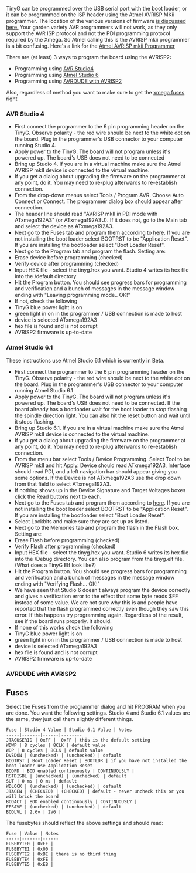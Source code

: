 TinyG can be programmed over the USB serial port with the boot loader, or it can be programmed on the ISP header using the Atmel AVRISP MKii programmer. The location of the various versions of firmware [is discussed here.](https://github.com/synthetos/TinyG/wiki/firmware) Your garden variety AVR programmers will not work, as they only support the AVR ISP protocol and not the PDI programming protocol required by the Xmega. So Atmel calling this is the AVRISP mkii programmer is a bit confusing. Here's a link for the [Atmel AVRISP mkii Programmer](http://www.mouser.com/ProductDetail/Atmel/ATAVRISP2/?qs=sGAEpiMZZMv256HIxPBQcA8%252bsNH3cLLR)

There are (at least) 3 ways to program the board using the AVRISP2:
* Programming using [AVR Studio4](https://github.com/synthetos/TinyG/wiki/Programming-TinyG-with-the-Atmel-AVRISP-Mkii-Programmer#avr-studio-4)
* Programming using [Atmel Studio 6](https://github.com/synthetos/TinyG/wiki/Programming-TinyG-with-the-Atmel-AVRISP-Mkii-Programmer#atmel-studio-6.1)
* Programming using [AVRDUDE with AVRISP2](https://github.com/synthetos/TinyG/wiki/Programming-TinyG-with-the-Atmel-AVRISP-Mkii-Programmer#avrdude-with-avrisp2)

Also, regardless of method you want to make sure to get the [xmega fuses](https://github.com/synthetos/TinyG/wiki/Programming-TinyG-with-the-Atmel-AVRISP-Mkii-Programmer#fuses) right

### AVR Studio 4
* First connect the programmer to the 6 pin programming header on the TinyG. Observe polarity - the red wire should be next to the white dot on the board. Plug in the programmer's USB connector to your computer running Studio 4.
* Apply power to the TinyG. The board will not program unless it's powered up. The board's USB does not need to be connected
* Bring up Studio 4. If you are in a virtual machine make sure the Atmel AVRISP mkII device is connected to the virtual machine.
* If you get a dialog about upgrading the firmware on the programmer at any point, do it. You may need to re-plug afterwards to re-establish connection.
* From the drop-down menus select Tools / Program AVR. Choose Auto Connect or Connect. The programmer dialog box should appear after connection. 
* The header line should read "AVRISP mkII in PDI mode with ATxmega192A3" (or ATxmega192A3U). If it does not, go to the Main tab and select the device as ATxmega192A3.
* Next go to the Fuses tab and program them according to [here](https://github.com/synthetos/TinyG/wiki/Programming-TinyG-with-the-Atmel-AVRISP-Mkii-Programmer#fuses). If you are not installing the boot loader select BOOTRST to be "Application Reset". If you are installing the bootloader select "Boot Loader Reset".
* Next go to the Program tab and program the flash. Setting are:
 * Erase device before programming (checked)
 * Verify device after programming (checked)
 * Input HEX file - select the tinyg.hex you want. Studio 4 writes its hex file into the /default directory
* Hit the Program button. You should see progress bars for programming and verification and a bunch of messages in the message window ending with "Leaving programming mode.. OK!"
* If not, check the following
 * TinyG blue power light is on
 * green light in on in the programmer / USB connection is made to host
 * device is selected ATxmega192A3
 * hex file is found and is not corrupt
 * AVRISP2 firmware is up-to-date


### Atmel Studio 6.1
These instructions use Atmel Studio 6.1 which is currently in Beta. 
* First connect the programmer to the 6 pin programming header on the TinyG. Observe polarity - the red wire should be next to the white dot on the board. Plug in the programmer's USB connector to your computer running Atmel Studio 6.1
* Apply power to the TinyG. The board will not program unless it's powered up. The board's USB does not need to be connected. If the board already has a bootloader wait for the boot loader to stop flashing the spindle direction light. You can also hit the reset button and wait until it stops flashing.
* Bring up Studio 6.1. If you are in a virtual machine make sure the Atmel AVRISP mkII device is connected to the virtual machine.
* If you get a dialog about upgrading the firmware on the programmer at any point, do it. You may need to re-plug afterwards to re-establish connection.
* From the menu bar select Tools / Device Programming. Select Tool to be AVRISP mkII and hit Apply. Device should read ATxmega192A3, Interface should read PDI, and a left navigation bar should appear giving you some options. If the Device is not ATxmega192A3 use the drop down from that field to select ATxmega192A3.
 * If nothing shows up in the Device Signature and Target Voltages boxes click the Read buttons next to each. 
* Next go to the Fuses tab and program them according to [here](https://github.com/synthetos/TinyG/wiki/Programming-TinyG-with-the-Atmel-AVRISP-Mkii-Programmer#fuses). If you are not installing the boot loader select BOOTRST to be "Application Reset". If you are installing the bootloader select "Boot Loader Reset".
 * Select Lockbits and make sure they are set up as listed. 
* Next go to the Memories tab and program the flash in the Flash box. Setting are:
 * Erase Flash before programming (checked)
 * Verify Flash after programming (checked)
 * Input HEX file - select the tinyg.hex you want. Studio 6 writes its hex file into the /Debug directory. You can also program from the tinyg.elf file. (What does a TinyG Elf look like?)
* Hit the Program button. You should see progress bars for programming and verification and a bunch of messages in the message window ending with "Verifying Flash... OK!"
 * We have seen that Studio 6 doesn't always program the device correctly and gives a verification error to the effect that some byte reads $FF instead of some value. We are not sure why this is and people have reported that the flash programmed correctly even though they saw this error. If this happens try programming again. Regardless of the result, see if the board runs properly. It should.
* If none of this works check the following
 * TinyG blue power light is on
 * green light in on in the programmer / USB connection is made to host
 * device is selected ATxmega192A3
 * hex file is found and is not corrupt
 * AVRISP2 firmware is up-to-date


### AVRDUDE with AVRISP2

## Fuses 
Select the Fuses from the programmer dialog and hit PROGRAM when you are done. You want the following settings. Studio 4 and Studio 6.1 values are the same, they just call them slightly different things.

	Fuse | Studio 4 Value | Studio 6.1 Value | Notes
	-----|-------|------|--------
	JTAGUSERID | 0xFF |  0xFF | this is the default setting
	WDWP | 8 cycles | 8CLK | default value 
	WDP | 8 cycles | 8CLK | default value 
	DVSDON | (unchecked) | (unchecked) | default
	BOOTRST | Boot Loader Reset | BOOTLDR | if you have not installed the boot loader use Application Reset 
	BODPD | BOD enabled continuously | CONTINUOUSLY | 
	RSTDISBL | (unchecked) | (unchecked) | default
	SUT | 0 ms | 0 ms | default
	WDLOCK | (unchecked) | (unchecked) | default
	JTAGEN | (CHECKED) | (CHECKED) | default - never uncheck this or you will brick the board
	BODACT | BOD enabled continuously | CONTINUOUSLY | 
	EESAVE | (unchecked) | (unchecked) | default
	BODLVL | 2.6v | 2V6 | 

The fusebytes should reflect the above settings and should read:

	Fuse | Value | Notes
	-----|-------|------
	FUSEBYTE0 | 0xFF |
	FUSEBYTE1 | 0x00 |
	FUSEBYTE2 | 0xBE | there is no third thing
	FUSEBYTE4 | 0xFE |
	FUSEBYTE5 | 0xEB |